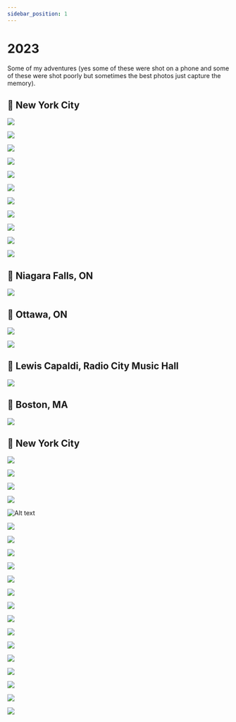 ```yaml
---
sidebar_position: 1
---
```


# 2023

Some of my adventures (yes some of these were shot on a phone and some of these were shot poorly but sometimes the best photos just capture the memory).



## 📌 New York City

![](image-46.png)

![](image-48.png)

![](image-47.png)

![](image-44.png)

![](image-49.png)

![](image-50.png)

![](image-40.png)

![](image-38.png)

![](image-36.png)

![](image-37.png)

![](image-39.png)

## 📌 Niagara Falls, ON

![](image-35.png)

## 📌 Ottawa, ON

![](image-43.png)

![](image-42.png)


## 📌 Lewis Capaldi, Radio City Music Hall

![](image-45.png)

## 📌 Boston, MA

![](image-41.png)

## 📌 New York City

![](image-34.png)

![](image-33.png)

![](image-32.png)

![](image-31.png)

![Alt text](image-30.png)

![](image-29.png)

![](image-28.png)

![](image-25.png)

![](image-26.png)

![](image-27.png)

![](image-24.png)

![](image-23.png)

![](image-22.png)

![](image-21.png)

![](image-20.png)

![](image-17.png)

![](image-15.png)

![](image-18.png)

![](image-19.png)

![](image-14.png)
